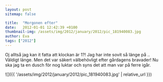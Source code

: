 ```yaml
---
layout: post
sitemap: false

title:  "Morgonen efter"
date:   2012-01-01 12:42:39 +0100
thumbnail-img: /assets/img/2012/january/2012/pic_181940083.jpg
author: Eva
tags: ["2012"]
---
```


Oj alltså jag kan it fatta att klockan är 1?! Jag har inte sovit så länge på .. Väldigt länge. Men det var säkert välbehövligt efter gårdagens bravader! Nu ska jag ta en dusch för nog luktar och syns det att man var på ferre igår.

![]({{ '/assets/img/2012/january/2012/pic_181940083.jpg'  | relative_url }})


